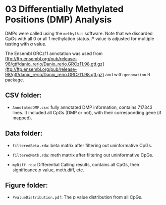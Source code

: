 # 03 Differentially Methylated Positions (DMP) Analysis

DMPs were called using the `methylkit` software. Note that we discarded CpGs with all 0 or all 1 methylation status. _P_ value is adjusted for multiple testing with _q_ value.

The Ensembl GRCz11 annotation was used from [ftp://ftp.ensembl.org/pub/release-98/gtf/danio_rerio/Danio_rerio.GRCz11.98.gtf.gz](ftp://ftp.ensembl.org/pub/release-98/gtf/danio_rerio/Danio_rerio.GRCz11.98.gtf.gz) and with `genomation` R package.

## CSV folder:

 - `AnnotatedDMP.csv`: fully annotated DMP information, contains 717343 lines. It included all CpGs (DMP or not), with their corresponding gene (if mapped).

## Data folder:

- `filteredBeta.rda`: beta matrix after filtering out uninformative CpGs.

- `filteredMeth.rda`: meth matrix after filtering out uninformative CpGs.

- `myDiff.rda`: Differential Calling results, contains all CpGs, their significance _p_ value, meth.diff, etc.

## Figure folder:

- `PvalueDistribution.pdf`: The _p_ value distribution from all CpGs.
